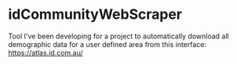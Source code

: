 # idCommunityWebScraper
Tool I've been developing for a project to automatically download all demographic data for a user defined area from this interface: https://atlas.id.com.au/
